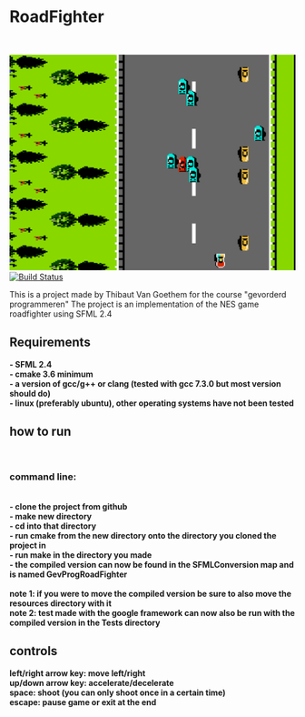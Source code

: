 
<p align="center">
    <h1>RoadFighter</h1><br>
</p>
<img src="readmeFiles/roadfighterScreenshot.png" width="512" )

[![Build Status](https://travis-ci.com/thibautvangoethem/GevProgRoadFighter.svg?token=eqCtdW2odoztZxrP7EYN&branch=master)](https://travis-ci.com/thibautvangoethem/GevProgRoadFighter)

This is a project made by Thibaut Van Goethem for the course "gevorderd programmeren"
The project is an implementation of the NES game roadfighter using SFML 2.4

<h2>Requirements</h2>
<b>- SFML 2.4</b><br>
<b>- cmake 3.6 minimum</b><br>
<b>- a version of gcc/g++ or clang (tested with gcc 7.3.0 but most version should do)</b><br>
<b>- linux (preferably ubuntu), other operating systems have not been tested</b><br>

<h2>how to run</h2><br>
<h3>command line:</h3><br>
<b>- clone the project from github</b><br>
<b>- make new directory </b><br>
<b>- cd into that directory</b><br>
<b>- run cmake from the new directory onto the directory you cloned the project in</b><br>
<b>- run make in the directory you made</b><br>
<b>- the compiled version can now be found in the SFMLConversion map and is named GevProgRoadFighter</b><br>
<br>
<b> note 1: if you were to move the compiled version be sure to also move the resources directory with it</b><br>
<b> note 2: test made with the google framework can now also be run with the compiled version in the Tests directory</b><br>

<h2> controls</h2>
<b>left/right arrow key: move left/right</b><br>
<b>up/down arrow key: accelerate/decelerate</b><br>
<b>space: shoot (you can only shoot once in a certain time)</b><br>
<b>escape: pause game or exit at the end</b><br>




